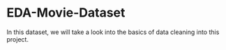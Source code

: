 # EDA-Movie-Dataset
In this dataset, we will take a look into the basics of data cleaning into this project.
